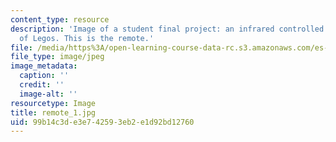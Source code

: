 ```yaml
---
content_type: resource
description: 'Image of a student final project: an infrared controlled tank made out
  of Legos. This is the remote.'
file: /media/https%3A/open-learning-course-data-rc.s3.amazonaws.com/es-293-lego-robotics-spring-2007/99b14c3de3e742593eb2e1d92bd12760_remote_1.jpg
file_type: image/jpeg
image_metadata:
  caption: ''
  credit: ''
  image-alt: ''
resourcetype: Image
title: remote_1.jpg
uid: 99b14c3d-e3e7-4259-3eb2-e1d92bd12760
---
```

